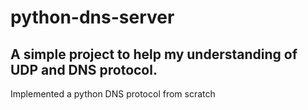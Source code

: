 # python-dns-server

## A simple project to help my understanding of UDP and DNS protocol.
Implemented a python DNS protocol from scratch